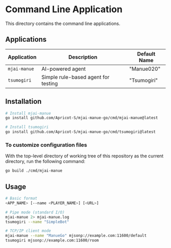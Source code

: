 # Command Line Application

This directory contains the command line applications.

## Applications

| Application  | Description                         | Default Name |
| ------------ | ----------------------------------- | ------------ |
| `mjai-manue` | AI-powered agent                    | "Manue020"   |
| `tsumogiri`  | Simple rule-based agent for testing | "Tsumogiri"  |

## Installation

```sh
# Install mjai-manue
go install github.com/Apricot-S/mjai-manue-go/cmd/mjai-manue@latest

# Install tsumogiri
go install github.com/Apricot-S/mjai-manue-go/cmd/tsumogiri@latest
```

### To customize configuration files

With the top-level directory of working tree of this repository as the current directory, run the following command:

```sh
go build ./cmd/mjai-manue
```

## Usage

```sh
# Basic format
<APP_NAME> [--name <PLAYER_NAME>] [<URL>]

# Pipe mode (standard I/O)
mjai-manue 2> mjai-manue.log
tsumogiri --name "SimpleBot"

# TCP/IP client mode
mjai-manue --name "ManueGo" mjsonp://example.com:11600/default
tsumogiri mjsonp://example.com:11600/room
```
